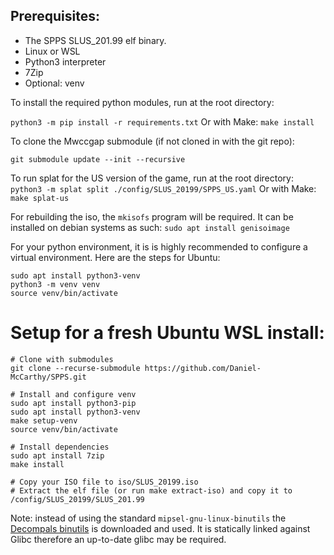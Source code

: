 ## Prerequisites:
- The SPPS SLUS_201.99 elf binary.
- Linux or WSL
- Python3 interpreter
- 7Zip
- Optional: venv

To install the required python modules, run at the root directory:

`python3 -m pip install -r requirements.txt`
Or with Make:
`make install`

To clone the Mwccgap submodule (if not cloned in with the git repo):

`git submodule update --init --recursive`

To run splat for the US version of the game, run at the root directory:
`python3 -m splat split ./config/SLUS_20199/SPPS_US.yaml`
Or with Make:
`make splat-us`

For rebuilding the iso, the `mkisofs` program will be required. It can be installed on debian systems as such:
`sudo apt install genisoimage`

For your python environment, it is is highly recommended to configure a virtual environment. Here are the steps for Ubuntu:
```
sudo apt install python3-venv
python3 -m venv venv
source venv/bin/activate
```

# Setup for a fresh Ubuntu WSL install:
```
# Clone with submodules
git clone --recurse-submodule https://github.com/Daniel-McCarthy/SPPS.git

# Install and configure venv
sudo apt install python3-pip
sudo apt install python3-venv
make setup-venv
source venv/bin/activate

# Install dependencies
sudo apt install 7zip
make install

# Copy your ISO file to iso/SLUS_20199.iso
# Extract the elf file (or run make extract-iso) and copy it to /config/SLUS_20199/SLUS_201.99
```
Note: instead of using the standard `mipsel-gnu-linux-binutils` the [Decompals binutils](https://github.com/decompals/binutils-mips-ps2-decompals) is downloaded and used. It is statically linked against Glibc therefore an up-to-date glibc may be required.
